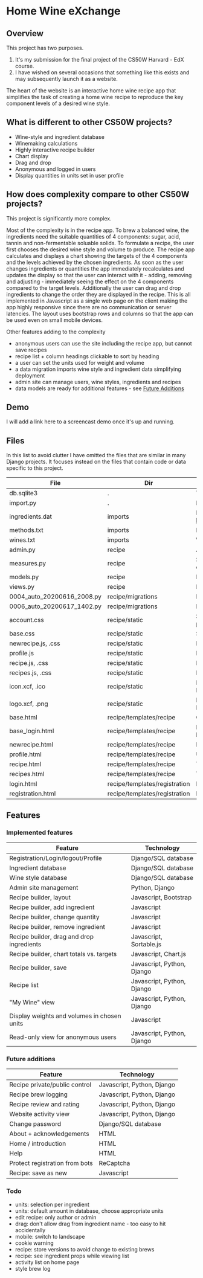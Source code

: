 # Home Wine eXchange

## Overview
This project has two purposes.
1. It's my submission for the final project of the CS50W Harvard - EdX course.
2. I have wished on several occasions that something like this exists and may
subsequently launch it as a website.

The heart of the website is an interactive home wine recipe app that simplifies
the task of creating a home wine recipe to reproduce the key component levels of a
desired wine style.

## What is different to other CS50W projects?
* Wine-style and ingredient database
* Winemaking calculations
* Highly interactive recipe builder
* Chart display
* Drag and drop
* Anonymous and logged in users
* Display quantities in units set in user profile

## How does complexity compare to other CS50W projects?
This project is significantly more complex.

Most of the complexity is in the recipe app. To brew a balanced wine, the ingredients
need the suitable quantities of 4 components: sugar, acid, tannin and non-fermentable soluable solids.
To formulate a recipe, the user first chooses the desired wine style and volume to produce.
The recipe app calculates and displays a chart showing the targets of the 4 components
and the levels achieved by the chosen ingredients. As soon as the user changes ingredients or
quantities the app immediately recalculates and updates the display so that the user can
interact with it - adding, removing and adjusting - 
immediately seeing the effect on the 4 components compared
to the target levels. Additionally the user can drag and drop ingredients to change the 
order they are displayed in the recipe. This is all implemented in Javascript as a single
web page on the client making the app highly responsive since there are no 
communication or server latencies. The layout uses bootstrap rows and columns so that 
the app can be used even on small mobile devices.

Other features adding to the complexity
* anonymous users can use the site including the recipe app, but cannot save recipes
* recipe list + column headings clickable to sort by heading
* a user can set the units used for weight and volume
* a data migration imports wine style and ingredient data simplifying deployment 
* admin site can manage users, wine styles, ingredients and recipes
* data models are ready for additional features - see [Future Additions](#future-additions)

## Demo
I will add a link here to a screencast demo once it's up and running.

## Files
In this list to avoid clutter I have omitted the files that are similar in many Django projects. 
It focuses instead on the files that contain code or data specific to this project.

| File                       | Dir               | Content/Purpose             |
| -------------------------- | ----------------- | --------------------------- |
| db.sqlite3                 | .                             | The SQLite database
| import.py                  | .                             | Data importer - for future use
| ingredients.dat            | imports                       | Ingredient data from http://www.homewineprogram.com/
| methods.txt                | imports                       | Ingredient preparation methods
| wines.txt                  | imports                       | Wine style data
| admin.py                   | recipe                        | Admin site config code
| measures.py                | recipe                        | Solid and liquid measurement unit objects
| models.py                  | recipe                        | Models for database tables
| views.py                   | recipe                        | HTML creation and data access
| 0004_auto_20200616_2008.py | recipe/migrations             | Import ingredient data
| 0006_auto_20200617_1402.py | recipe/migrations             | Import wine-style data
| account.css                | recipe/static                 | Styling for account management pages
| base.css                   | recipe/static                 | Styling of webpage header
| newrecipe.js, .css         | recipe/static                 | New recipe form code and styling
| profile.js                 | recipe/static                 | Profile page code
| recipe.js, .css            | recipe/static                 | Recipe app code and styling
| recipes.js, .css           | recipe/static                 | Recipe list code and styling
| icon.xcf, .ico             | recipe/static                 | HomeWineX icon GIMP source and ICO file
| logo.xcf, .png             | recipe/static                 | HomeWineX logo GIMP source and PNG file
| base.html                  | recipe/templates/recipe       | Content of webpage header
| base_login.html            | recipe/templates/recipe       | Base for pages associated with login
| newrecipe.html             | recipe/templates/recipe       | Form to start a new recipe
| profile.html               | recipe/templates/recipe       | User profile page
| recipe.html                | recipe/templates/recipe       | Template for recipe app
| recipes.html               | recipe/templates/recipe       | Template for list of recipes
| login.html                 | recipe/templates/registration | Login page
| registration.html          | recipe/templates/registration | Registration page

## Features
### Implemented features
| Feature                                     | Technology                  |
| -----------------------------------------   | --------------------------- |
| Registration/Login/logout/Profile           | Django/SQL database         |
| Ingredient database                         | Django/SQL database         |
| Wine style database                         | Django/SQL database         |
| Admin site management                       | Python, Django              |
| Recipe builder, layout                      | Javascript, Bootstrap       |
| Recipe builder, add ingredient              | Javascript                  |
| Recipe builder, change quantity             | Javascript                  |
| Recipe builder, remove ingredient           | Javascript                  |
| Recipe builder, drag and drop ingredients   | Javascript, Sortable.js     |
| Recipe builder, chart totals vs. targets    | Javascript, Chart.js        |
| Recipe builder, save                        | Javascript, Python, Django  |
| Recipe list                                 | Javascript, Python, Django  |
| "My Wine" view                              | Javascript, Python, Django  |
| Display weights and volumes in chosen units | Javascript                  |
| Read-only view for anonymous users          | Javascript, Python, Django  |

### Future additions
| Feature                                     | Technology                  |
| -----------------------------------------   | --------------------------- |
| Recipe private/public control               | Javascript, Python, Django  |
| Recipe brew logging                         | Javascript, Python, Django  |
| Recipe review and rating                    | Javascript, Python, Django  |
| Website activity view                       | Javascript, Python, Django  |
| Change password                             | Django/SQL database         |
| About + acknowledgements                    | HTML                        |
| Home / introduction                         | HTML                        |
| Help                                        | HTML                        |
| Protect registration from bots              | ReCaptcha                   |
| Recipe: save as new                         | Javascript                  |

### Todo
* units: selection per ingredient
* units: default amount in database, choose appropriate units
* edit recipe: only author or admin
* drag: don't allow drag from ingredient name - too easy to hit accidentally
* mobile: switch to landscape
* cookie warning
* recipe: store versions to avoid change to existing brews
* recipe: see ingredient props while viewing list
* activity list on home page
* style brew log